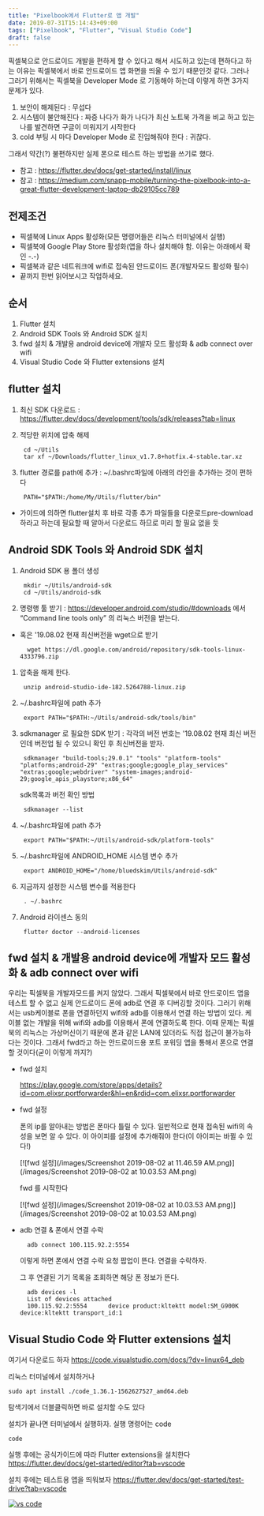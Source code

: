 ```yaml
---
title: "Pixelbook에서 Flutter로 앱 개발"
date: 2019-07-31T15:14:43+09:00
tags: ["Pixelbook", "Flutter", "Visual Studio Code"]
draft: false
---
```


픽셀북으로 안드로이드 개발을 편하게 할 수 있다고 해서 시도하고 있는데
편하다고 하는 이유는 픽셀북에서 바로 안드로이드 앱 화면을 띄울 수 있기 때문인것 같다.
그러나 그러기 위해서는 픽셀북을 Developer Mode 로 기동해야 하는데 이렇게 하면 3가지 문제가 있다.

1. 보안이 해제된다 : 무섭다
1. 시스템이 불안해진다 : 짜증 나다가 화가 나다가 최신 노트북 가격을 비교 하고 있는 나를 발견하면 구글이 미워지기 시작한다
1. cold 부팅 시 마다 Developer Mode 로 진입해줘야 한다 : 귀찮다.

그래서 약간(?) 불편하지만 실제 폰으로 테스트 하는 방법을 쓰기로 했다.

* 참고 : https://flutter.dev/docs/get-started/install/linux
* 참고 : https://medium.com/snapp-mobile/turning-the-pixelbook-into-a-great-flutter-development-laptop-db29105cc789

## 전제조건
* 픽셀북에 Linux Apps 활성화(모든 명령어들은 리눅스 터미널에서 실행)
* 픽셀북에 Google Play Store 활성화(앱을 하나 설치해야 함. 이유는 아래에서 확인 -.-)
* 픽셀북과 같은 네트워크에 wifi로 접속된 안드로이드 폰(개발자모드 활성화 필수)
* 끝까지 한번 읽어보시고 작업하세요.

## 순서
1. Flutter 설치
1. Android SDK Tools 와 Android SDK 설치
1. fwd 설치 & 개발용 android device에 개발자 모드 활성화 & adb connect over wifi
1. Visual Studio Code 와 Flutter extensions 설치

## flutter 설치

1. 최신 SDK 다운로드  : https://flutter.dev/docs/development/tools/sdk/releases?tab=linux
1. 적당한 위치에 압축 해제

		cd ~/Utils
		tar xf ~/Downloads/flutter_linux_v1.7.8+hotfix.4-stable.tar.xz
	
1. flutter 경로를 path에 추가 : ~/.bashrc파일에 아래의 라인을 추가하는 것이 편하다

		PATH="$PATH:/home/My/Utils/flutter/bin"

* 가이드에 의하면 flutter설치 후 바로 각종 추가 파일들을 다운로드pre-download 하라고 하는데 필요할 때 알아서 다운로드 하므로 미리 할 필요 없을 듯

## Android SDK Tools 와 Android SDK 설치

1. Android SDK 용 폴더 생성

		mkdir ~/Utils/android-sdk
		cd ~/Utils/android-sdk

1. 명령행 툴 받기 : https://developer.android.com/studio/#downloads 에서  “Command line tools only” 의 리눅스 버전을 받는다.
* 혹은 '19.08.02 현재 최신버전을 wget으로 받기

		wget https://dl.google.com/android/repository/sdk-tools-linux-4333796.zip

1. 압축을 해제 한다.

		unzip android-studio-ide-182.5264788-linux.zip
	
1. ~/.bashrc파일에 path 추가

		export PATH="$PATH:~/Utils/android-sdk/tools/bin"

1. sdkmanager 로  필요한  SDK 받기 : 각각의 버전 번호는 '19.08.02 현재 최신 버전인데 버전업 될 수 있으니 확인 후 최신버전을 받자. 

		sdkmanager "build-tools;29.0.1" "tools" "platform-tools" "platforms;android-29" "extras;google;google_play_services" "extras;google;webdriver" "system-images;android-29;google_apis_playstore;x86_64"
	
	sdk목록과 버전 확인 방법

		sdkmanager --list

1. ~/.bashrc파일에 path 추가

		export PATH="$PATH:~/Utils/android-sdk/platform-tools"
	
1. ~/.bashrc파일에  ANDROID_HOME 시스템 변수 추가

		export ANDROID_HOME="/home/bluedskim/Utils/android-sdk"
	
1. 지금까지 설정한 시스템 변수를 적용한다	
	
		. ~/.bashrc
	
1. Android 라이센스 동의

		flutter doctor --android-licenses
	
## fwd 설치 & 개발용 android device에 개발자 모드 활성화 & adb connect over wifi	
	
우리는 픽셀북을 개발자모드를 켜지 않았다. 그래서 픽셀북에서 바로 안드로이드 앱을 테스트 할 수 없고 실제 안드로이드 폰에 adb로 연결 후 디버깅할 것이다.
그러기 위해서는 usb케이블로 폰을 연결하던지 wifi와 adb를 이용해서 연결 하는 방법이 있다.
케이블 없는 개발을 위해 wifi와 adb를 이용해서 폰에 연결하도록 한다.
이때 문제는 픽셀북의 리눅스는 가상머신이기 때문에 폰과 같은 LAN에 있더라도 직접 접근이 불가능하다는 것이다.
그래서 fwd라고 하는 안드로이드용 포트 포워딩 앱을 통해서 폰으로 연결할 것이다(굳이 이렇게 까지?)

* fwd 설치

	https://play.google.com/store/apps/details?id=com.elixsr.portforwarder&hl=en&rdid=com.elixsr.portforwarder
	
* fwd 설정

	폰의 ip를 알아내는 방법은 폰마다 틀릴 수 있다. 일반적으로 현재 접속된 wifi의 속성을 보면 알 수 있다. 이 아이피를 설정에 추가해줘야 한다(이 아이피는 바뀔 수 있다!)

	[![fwd 설정](/images/Screenshot 2019-08-02 at 11.46.59 AM.png)](/images/Screenshot 2019-08-02 at 10.03.53 AM.png)
	
	fwd 를 시작한다
	
	[![fwd 설정](/images/Screenshot 2019-08-02 at 10.03.53 AM.png)](/images/Screenshot 2019-08-02 at 10.03.53 AM.png)

* adb 연결 & 폰에서 연결 수락

		adb connect 100.115.92.2:5554

	이렇게 하면 폰에서 연결 수락 요청 팝업이 뜬다. 연결을 수락하자.

	그 후 연결된 기기 목록을 조회하면 해당 폰 정보가 뜬다.
	
		adb devices -l
		List of devices attached
		100.115.92.2:5554      device product:kltektt model:SM_G900K device:kltektt transport_id:1
	
## Visual Studio Code 와 Flutter extensions 설치	

여기서 다운로드 하자 https://code.visualstudio.com/docs/?dv=linux64_deb

리눅스 터미널에서 설치하거나

	sudo apt install ./code_1.36.1-1562627527_amd64.deb
	
탐색기에서 더블클릭하면 바로 설치할 수도 있다	

설치가 끝나면 터미널에서 실행하자. 실행 명령어는 code

	code

실행 후에는 공식가이드에 따라 Flutter extensions을 설치한다
https://flutter.dev/docs/get-started/editor?tab=vscode

설치 후에는 테스트용 앱을 띄워보자
https://flutter.dev/docs/get-started/test-drive?tab=vscode

[![vs code](/images/IMG_20190802_120659_410.jpg)](/images/IMG_20190802_120659_410.jpg)
